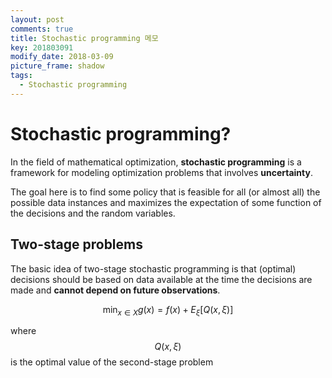 ```yaml
---
layout: post
comments: true
title: Stochastic programming 메모
key: 201803091
modify_date: 2018-03-09
picture_frame: shadow
tags:
  - Stochastic programming
---
```

# Stochastic programming?
In the field of mathematical optimization, **stochastic programming**
is a framework for modeling optimization problems that involves **uncertainty**.

The goal here is to find some policy that is feasible for all
(or almost all) the possible data instances and maximizes the expectation
of some function of the decisions and the random variables.

<!--more-->

## Two-stage problems
The basic idea of two-stage stochastic programming is that (optimal)
decisions should be based on data available at the time the decisions
are made and **cannot depend on future observations**.

$$\min_{x\in X}{g(x)=f(x)+E_\xi[Q(x, \xi)]}$$

where $$Q(x, \xi)$$ is the optimal value of the second-stage problem





 





